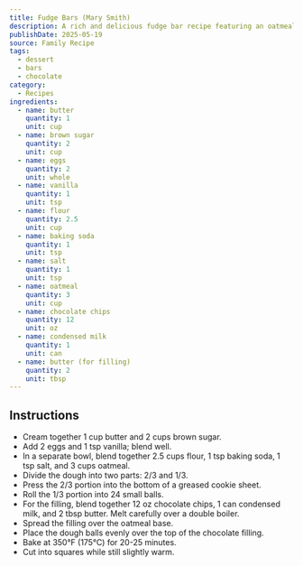 ```yaml
---
title: Fudge Bars (Mary Smith)
description: A rich and delicious fudge bar recipe featuring an oatmeal base with a chocolate chip topping.
publishDate: 2025-05-19
source: Family Recipe
tags:
  - dessert
  - bars
  - chocolate
category:
  - Recipes
ingredients:
  - name: butter
    quantity: 1
    unit: cup
  - name: brown sugar
    quantity: 2
    unit: cup
  - name: eggs
    quantity: 2
    unit: whole
  - name: vanilla
    quantity: 1
    unit: tsp
  - name: flour
    quantity: 2.5
    unit: cup
  - name: baking soda
    quantity: 1
    unit: tsp
  - name: salt
    quantity: 1
    unit: tsp
  - name: oatmeal
    quantity: 3
    unit: cup
  - name: chocolate chips
    quantity: 12
    unit: oz
  - name: condensed milk
    quantity: 1
    unit: can
  - name: butter (for filling)
    quantity: 2
    unit: tbsp
---
```


## Instructions

- Cream together 1 cup butter and 2 cups brown sugar.
- Add 2 eggs and 1 tsp vanilla; blend well.
- In a separate bowl, blend together 2.5 cups flour, 1 tsp baking soda, 1 tsp salt, and 3 cups oatmeal.
- Divide the dough into two parts: 2/3 and 1/3.
- Press the 2/3 portion into the bottom of a greased cookie sheet.
- Roll the 1/3 portion into 24 small balls.
- For the filling, blend together 12 oz chocolate chips, 1 can condensed milk, and 2 tbsp butter. Melt carefully over a double boiler.
- Spread the filling over the oatmeal base.
- Place the dough balls evenly over the top of the chocolate filling.
- Bake at 350°F (175°C) for 20-25 minutes.
- Cut into squares while still slightly warm.
